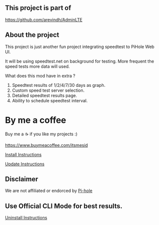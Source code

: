 ## This project is part of

https://github.com/arevindh/AdminLTE

## About the project

This project is just another fun project integrating speedtest to PiHole Web UI.

It will be using speedtest.net on background for testing. More frequent the speed tests more data will used.

What does this mod have in extra ?

1. Speedtest results of 1/2/4/7/30  days as graph.
2. Custom speed test server selection.
3. Detailed speedtest results page.
4. Ability to schedule speedtest interval.

# By me a coffee 

Buy me a ☕️ if you like my projects :)

https://www.buymeacoffee.com/itsmesid

[Install Instructions](https://github.com/arevindh/pihole-speedtest/wiki/Installing-Speedtest-Mod)

[Update Instructions](https://github.com/arevindh/pihole-speedtest/wiki/Updating--Speedtest-Mod)

## Disclaimer

We are not affiliated or endorced by [Pi-hole](https://github.com/pi-hole/AdminLTE)

## Use Official CLI Mode for best results.

[Uninstall Instructions](https://github.com/arevindh/pihole-speedtest/wiki/Uninstalling-Speedtest-Mod)
